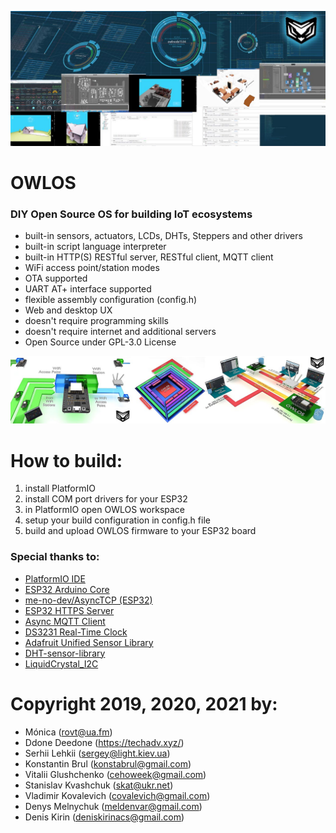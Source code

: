 ![OWLOS UX](https://github.com/KirinDenis/owlos/raw/master/OWLOSResource/images/owlosux.jpg)

# OWLOS 
### DIY Open Source OS for building IoT ecosystems
- built-in sensors, actuators, LCDs, DHTs, Steppers and other drivers
- built-in script language interpreter 
- built-in HTTP(S) RESTful server, RESTful client, MQTT client
- WiFi access point/station modes
- OTA supported 
- UART AT+ interface supported
- flexible assembly configuration (config.h)
- Web and desktop UX
- doesn't require programming skills
- doesn't require internet and additional servers
- Open Source under GPL-3.0 License 

![OWLOS SCHEME](https://github.com/KirinDenis/owlos/raw/master/OWLOSResource/images/owlos_scheme.jpg)

# How to build:
1. install PlatformIO
2. install COM port drivers for your ESP32
3.  in PlatformIO open OWLOS workspace 
4.  setup your build configuration in config.h file
5. build and upload OWLOS firmware to your ESP32 board

### Special thanks to:
- [PlatformIO IDE](https://platformio.org/)
- [ESP32 Arduino Core](https://github.com/espressif/arduino-esp32)
- [me-no-dev/AsyncTCP (ESP32)](https://github.com/me-no-dev/AsyncTCP)
- [ESP32 HTTPS Server](https://github.com/fhessel/esp32_https_server)
- [Async MQTT Client](http://platformio.org/lib/show/346/AsyncMqttClient)
- [DS3231 Real-Time Clock](http://www.jarzebski.pl/arduino/komponenty/zegar-czasu-rzeczywistego-rtc-ds3231.html)
- [Adafruit Unified Sensor Library](https://github.com/adafruit/Adafruit_Sensor)
- [DHT-sensor-library](https://github.com/adafruit/DHT-sensor-library)
- [LiquidCrystal_I2C](https://gitlab.com/tandembyte/liquidcrystal_i2c)	

# Copyright 2019, 2020, 2021 by:
- Mónica (rovt@ua.fm)
- Ddone Deedone (https://techadv.xyz/)
- Serhii Lehkii (sergey@light.kiev.ua)
- Konstantin Brul (konstabrul@gmail.com)
- Vitalii Glushchenko (cehoweek@gmail.com)
- Stanislav Kvashchuk (skat@ukr.net)
- Vladimir Kovalevich (covalevich@gmail.com)
- Denys Melnychuk (meldenvar@gmail.com)
- Denis Kirin (deniskirinacs@gmail.com)
